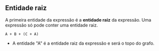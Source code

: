 ## Entidade raiz <header-set anchor-name="entity-root" />

A primeira entidade da expressão é a **entidade raiz** da expressão. Uma expressão só pode conter uma entidade raiz.

```
A + B + (C + A)
```

* A entidade "A" é a entidade raiz da expressão e será o topo do grafo.